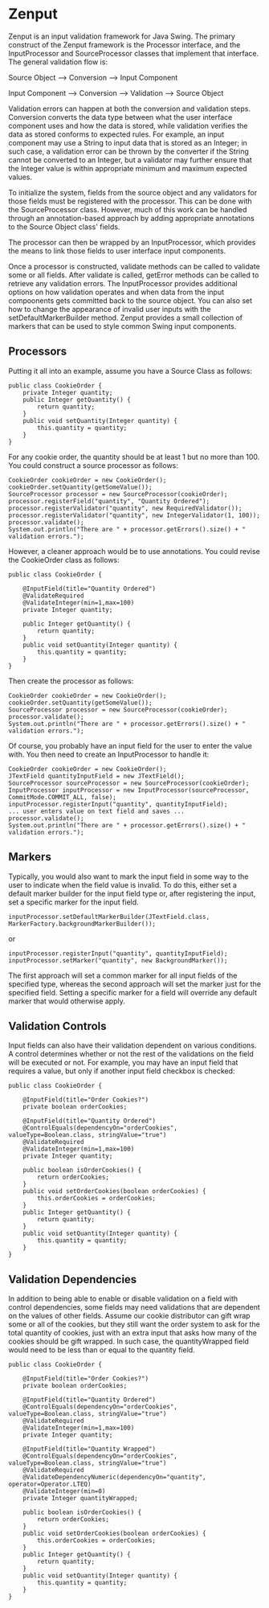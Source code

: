 # Zenput

Zenput is an input validation framework for Java Swing.  The primary construct of the Zenput framework is the Processor interface, and the InputProcessor and SourceProcessor classes that implement that interface.  The general validation flow is:

Source Object --> Conversion --> Input Component

Input Component --> Conversion --> Validation --> Source Object

Validation errors can happen at both the conversion and validation steps.  Conversion converts the data type between what the user interface component uses and how the data is stored, while validation verifies the data as stored conforms to expected rules.  For example, an input component may use a String to input data that is stored as an Integer; in such case, a validation error can be thrown by the converter if the String cannot be converted to an Integer, but a validator may further ensure that the Integer value is within appropriate minimum and maximum expected values.

To initialize the system, fields from the source object and any validators for those fields must be registered with the processor.  This can be done with the SourceProcessor class.  However, much of this work can be handled through an annotation-based approach by adding appropriate annotations to the Source Object class' fields.

The processor can then be wrapped by an InputProcessor, which provides the means to link those fields to user interface input components.

Once a processor is constructed, validate methods can be called to validate some or all fields.  After validate is called, getError methods can be called to retrieve any validation errors.  The InputProcessor provides additional options on how validation operates and when data from the input compoonents gets committed back to the source object.  You can also set how to change the appearance of invalid user inputs with the setDefaultMarkerBuilder method.  Zenput provides a small collection of markers that can be used to style common Swing input components.

## Processors

Putting it all into an example, assume you have a Source Class as follows:

	public class CookieOrder {
		private Integer quantity;
		public Integer getQuantity() {
			return quantity;
		}
		public void setQuantity(Integer quantity) {
			this.quantity = quantity;
		}
	}	

For any cookie order, the quantity should be at least 1 but no more than 100.  You could construct a source processor as follows:

	CookieOrder cookieOrder = new CookieOrder();
	cookieOrder.setQuantity(getSomeValue());
	SourceProcessor processor = new SourceProcessor(cookieOrder);
	processor.registerField("quantity", "Quantity Ordered");
	processor.registerValidator("quantity", new RequiredValidator());
	processor.registerValidator("quantity", new IntegerValidator(1, 100));
	processor.validate();
	System.out.println("There are " + processor.getErrors().size() + " validation errors.");

However, a cleaner approach would be to use annotations.  You could revise the CookieOrder class as follows:

	public class CookieOrder {
	
		@InputField(title="Quantity Ordered")
		@ValidateRequired
		@ValidateInteger(min=1,max=100)
		private Integer quantity;
	
		public Integer getQuantity() {
			return quantity;
		}
		public void setQuantity(Integer quantity) {
			this.quantity = quantity;
		}
	}
	
Then create the processor as follows:

	CookieOrder cookieOrder = new CookieOrder();
	cookieOrder.setQuantity(getSomeValue());
	SourceProcessor processor = new SourceProcessor(cookieOrder);
	processor.validate();
	System.out.println("There are " + processor.getErrors().size() + " validation errors.");
	
Of course, you probably have an input field for the user to enter the value with.  You then need to create an InputProcessor to handle it:

	CookieOrder cookieOrder = new CookieOrder();
	JTextField quantityInputField = new JTextField();
	SourceProcessor sourceProcessor = new SourceProcessor(cookieOrder);
	InputProcessor inputProcessor = new InputProcessor(sourceProcessor, CommitMode.COMMIT_ALL, false);
	inputProcessor.registerInput("quantity", quantityInputField);
	... user enters value on text field and saves ...
	processor.validate();
	System.out.println("There are " + processor.getErrors().size() + " validation errors.");

## Markers

Typically, you would also want to mark the input field in some way to the user to indicate when the field value is invalid.  To do this, either set a default marker builder for the input field type or, after registering the input, set a specific marker for the input field.

	inputProcessor.setDefaultMarkerBuilder(JTextField.class, MarkerFactory.backgroundMarkerBuilder());

or

	inputProcessor.registerInput("quantity", quantityInputField);
	inputProcessor.setMarker("quantity", new BackgroundMarker());
	
The first approach will set a common marker for all input fields of the specified type, whereas the second approach will set the marker just for the specified field.  Setting a specific marker for a field will override any default marker that would otherwise apply.

## Validation Controls

Input fields can also have their validation dependent on various conditions. A control determines whether or not the rest of the validations on the field will be executed or not.  For example, you may have an input field that requires a value, but only if another input field checkbox is checked:

	public class CookieOrder {
	
		@InputField(title="Order Cookies?")
		private boolean orderCookies;
		
		@InputField(title="Quantity Ordered")
		@ControlEquals(dependencyOn="orderCookies", valueType=Boolean.class, stringValue="true")
		@ValidateRequired
		@ValidateInteger(min=1,max=100)
		private Integer quantity;
		
		public boolean isOrderCookies() {
			return orderCookies;
		}
		public void setOrderCookies(boolean orderCookies) {
			this.orderCookies = orderCookies;
		}
		public Integer getQuantity() {
			return quantity;
		}
		public void setQuantity(Integer quantity) {
			this.quantity = quantity;
		}
	}	 

## Validation Dependencies

In addition to being able to enable or disable validation on a field with control dependencies, some fields may need validations that are dependent on the values of other fields.  Assume our cookie distributor can gift wrap some or all of the cookies, but they still want the order system to ask for the total quantity of cookies, just with an extra input that asks how many of the cookies should be gift wrapped.  In such case, the quantityWrapped field would need to be less than or equal to the quantity field.

	public class CookieOrder {
	
		@InputField(title="Order Cookies?")
		private boolean orderCookies;
		
		@InputField(title="Quantity Ordered")
		@ControlEquals(dependencyOn="orderCookies", valueType=Boolean.class, stringValue="true")
		@ValidateRequired
		@ValidateInteger(min=1,max=100)
		private Integer quantity;
		
		@InputField(title="Quantity Wrapped")
		@ControlEquals(dependencyOn="orderCookies", valueType=Boolean.class, stringValue="true")
		@ValidateRequired
		@ValidateDependencyNumeric(dependencyOn="quantity", operator=Operator.LTEQ)
		@ValidateInteger(min=0)		
		private Integer quantityWrapped;
		
		public boolean isOrderCookies() {
			return orderCookies;
		}
		public void setOrderCookies(boolean orderCookies) {
			this.orderCookies = orderCookies;
		}
		public Integer getQuantity() {
			return quantity;
		}
		public void setQuantity(Integer quantity) {
			this.quantity = quantity;
		}
	}
